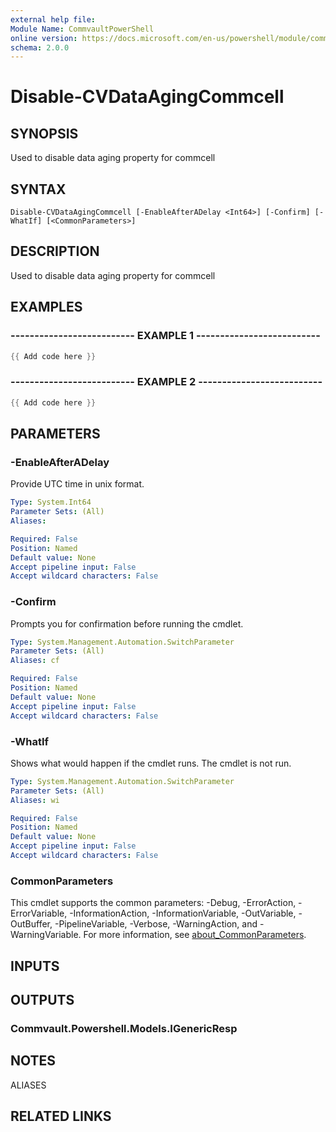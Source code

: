 ```yaml
---
external help file:
Module Name: CommvaultPowerShell
online version: https://docs.microsoft.com/en-us/powershell/module/commvaultpowershell/disable-cvdataagingcommcell
schema: 2.0.0
---
```


# Disable-CVDataAgingCommcell

## SYNOPSIS
Used to disable data aging property for commcell

## SYNTAX

```
Disable-CVDataAgingCommcell [-EnableAfterADelay <Int64>] [-Confirm] [-WhatIf] [<CommonParameters>]
```

## DESCRIPTION
Used to disable data aging property for commcell

## EXAMPLES

### -------------------------- EXAMPLE 1 --------------------------
```powershell
{{ Add code here }}
```



### -------------------------- EXAMPLE 2 --------------------------
```powershell
{{ Add code here }}
```



## PARAMETERS

### -EnableAfterADelay
Provide UTC time in unix format.

```yaml
Type: System.Int64
Parameter Sets: (All)
Aliases:

Required: False
Position: Named
Default value: None
Accept pipeline input: False
Accept wildcard characters: False
```

### -Confirm
Prompts you for confirmation before running the cmdlet.

```yaml
Type: System.Management.Automation.SwitchParameter
Parameter Sets: (All)
Aliases: cf

Required: False
Position: Named
Default value: None
Accept pipeline input: False
Accept wildcard characters: False
```

### -WhatIf
Shows what would happen if the cmdlet runs.
The cmdlet is not run.

```yaml
Type: System.Management.Automation.SwitchParameter
Parameter Sets: (All)
Aliases: wi

Required: False
Position: Named
Default value: None
Accept pipeline input: False
Accept wildcard characters: False
```

### CommonParameters
This cmdlet supports the common parameters: -Debug, -ErrorAction, -ErrorVariable, -InformationAction, -InformationVariable, -OutVariable, -OutBuffer, -PipelineVariable, -Verbose, -WarningAction, and -WarningVariable. For more information, see [about_CommonParameters](http://go.microsoft.com/fwlink/?LinkID=113216).

## INPUTS

## OUTPUTS

### Commvault.Powershell.Models.IGenericResp

## NOTES

ALIASES

## RELATED LINKS

